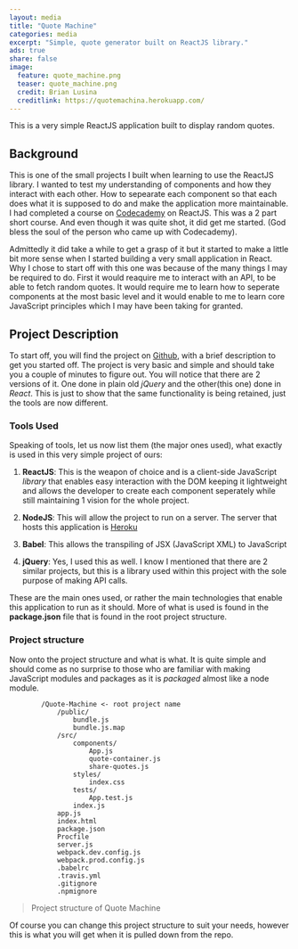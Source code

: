 ```yaml
---
layout: media
title: "Quote Machine"
categories: media
excerpt: "Simple, quote generator built on ReactJS library."
ads: true
share: false
image:
  feature: quote_machine.png
  teaser: quote_machine.png
  credit: Brian Lusina
  creditlink: https://quotemachina.herokuapp.com/
---
```


This is a very simple ReactJS application built to display random quotes.

## Background

This is one of the small projects I built when learning to use the ReactJS library. I wanted to test my understanding of components
and how they interact with each other. How to sepearate each component so that each does what it is supposed to do and make the application more maintainable.
I had completed a course on [Codecademy](http://www.codecademy.com/) on ReactJS. This was a 2 part short course. And even though it was quite shot, it did get me started.
(God bless the soul of the person who came up with Codecademy).


Admittedly it did take a while to get a grasp of it but it started to make a little bit more sense when I started building a very small application in React.
Why I chose to start off with this one was because of the many things I may be required to do. First it would reaquire me to interact with an API, to be able
to fetch random quotes. It would require me to learn how to seperate components at the most basic level and it would enable to me to learn core JavaScript principles
which I may have been taking for granted.

## Project Description

To start off, you will find the project on [Github](https://github.com/BrianLusina/Quote-Machine), with a brief description to get you started off.
The project is very basic and simple and should take you a couple of minutes to figure out. You will notice that there are 2 versions of it.
One done in plain old *jQuery* and the other(this one) done in *React*. This is just to show that the same functionality is being retained, just the tools 
are now different.

### Tools Used
Speaking of tools, let us now list them (the major ones used), what exactly is used in this very simple project of ours:

1. **ReactJS**: This is the weapon of choice and is a client-side JavaScript *library* that enables easy interaction with the DOM keeping it lightweight
and allows the developer to create each component seperately while still maintaining 1 vision for the whole project.

2. **NodeJS**: This will allow the project to run on a server. The server that hosts this application is [Heroku](https://www.heroku.com/)

3. **Babel**: This allows the transpiling of JSX (JavaScript XML) to JavaScript

4. **jQuery**: Yes, I used this as well. I know I mentioned that there are 2 similar projects, but this is a library used within this project
with the sole purpose of making API calls.

These are the main ones used, or rather the main technologies that enable this application to run as it should. More of what is used is found in
the **package.json** file that is found in the root project structure.


### Project structure

Now onto the project structure and what is what. It is quite simple and should come as no surprise to those who are familiar with
making JavaScript modules and packages as it is *packaged* almost like a node module.
```
        /Quote-Machine <- root project name
            /public/
                bundle.js
                bundle.js.map
            /src/
                components/
                    App.js
                    quote-container.js
                    share-quotes.js
                styles/
                    index.css
                tests/
                    App.test.js
                index.js
            app.js
            index.html
            package.json
            Procfile
            server.js
            webpack.dev.config.js
            webpack.prod.config.js
            .babelrc
            .travis.yml
            .gitignore
            .npmignore
```
> Project structure of Quote Machine

Of course you can change this project structure to suit your needs, however this is what you will get when it is pulled down from the repo.

